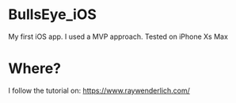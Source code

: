# BullsEye_iOS
My first iOS app. I used a MVP approach. Tested on iPhone Xs Max

# Where?
I follow the tutorial on: https://www.raywenderlich.com/
